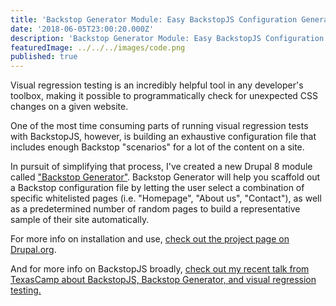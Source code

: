 ```yaml
---
title: 'Backstop Generator Module: Easy BackstopJS Configuration Generator for Drupal 8'
date: '2018-06-05T23:00:20.000Z'
description: 'Backstop Generator Module: Easy BackstopJS Configuration Generator for Drupal 8'
featuredImage: ../../../images/code.png
published: true
---
```


Visual regression testing is an incredibly helpful tool in any developer's toolbox, making it possible to programmatically check for unexpected CSS changes on a given website.

One of the most time consuming parts of running visual regression tests with BackstopJS, however, is building an exhaustive configuration file that includes enough Backstop "scenarios" for a lot of the content on a site.

In pursuit of simplifying that process, I've created a new Drupal 8 module called ["Backstop Generator"](https://drupal.org/project/backstop_generator). Backstop Generator will help you scaffold out a Backstop configuration file by letting the user select a combination of specific whitelisted pages (i.e. "Homepage", "About us", "Contact"), as well as a predetermined number of random pages to build a representative sample of their site automatically.

For more info on installation and use, [check out the project page on Drupal.org](https://drupal.org/project/backstop_generator).

And for more info on BackstopJS broadly, [check out my recent talk from TexasCamp about BackstopJS, Backstop Generator, and visual regression testing.](/2018/05/texas-camp-visual-regression-talk)
